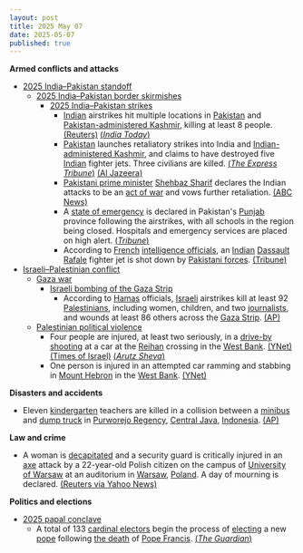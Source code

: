 ```yaml
---
layout: post
title: 2025 May 07
date: 2025-05-07
published: true
---
```



**Armed conflicts and attacks**

* [2025 India–Pakistan standoff](https://en.wikipedia.org/wiki/2025_India%E2%80%93Pakistan_standoff "2025 India–Pakistan standoff")
  + [2025 India–Pakistan border skirmishes](https://en.wikipedia.org/wiki/2025_India%E2%80%93Pakistan_border_skirmishes "2025 India–Pakistan border skirmishes")
    - [2025 India–Pakistan strikes](https://en.wikipedia.org/wiki/2025_India%E2%80%93Pakistan_strikes "2025 India–Pakistan strikes")
      * [Indian](https://en.wikipedia.org/wiki/India "India") airstrikes hit multiple locations in [Pakistan](https://en.wikipedia.org/wiki/Pakistan "Pakistan") and [Pakistan-administered Kashmir](https://en.wikipedia.org/wiki/Azad_Kashmir "Azad Kashmir"), killing at least 8 people. [(Reuters)](https://www.reuters.com/world/india/india-launches-attack-9-sites-pakistan-pakistan-occupied-jammu-kashmir-2025-05-06/) [(*India Today*)](https://www.indiatoday.in/india/story/operation-sindoor-live-updates-indian-armed-forces-carried-out-precision-strike-at-terrorist-camps-2720648-2025-05-07)
      * [Pakistan](https://en.wikipedia.org/wiki/Pakistan "Pakistan") launches retaliatory strikes into India and [Indian-administered Kashmir](https://en.wikipedia.org/wiki/Jammu_and_Kashmir_%28union_territory%29 "Jammu and Kashmir (union territory)"), and claims to have destroyed five [Indian](https://en.wikipedia.org/wiki/India "India") fighter jets. Three civilians are killed. [(*The Express Tribune*)](https://tribune.com.pk/story/2544343/indian-missile-strikes-hit-muzaffarabad-kotli-and-bahawalpur-amid-escalating-tensions) [(Al Jazeera)](https://aje.io/ur4viu?update=3692686)
      * [Pakistani prime minister](https://en.wikipedia.org/wiki/Prime_Minister_of_Pakistan "Prime Minister of Pakistan") [Shehbaz Sharif](https://en.wikipedia.org/wiki/Shehbaz_Sharif "Shehbaz Sharif") declares the Indian attacks to be an [act of war](https://en.wikipedia.org/wiki/Casus_belli "Casus belli") and vows further retaliation. [(ABC News)](https://abcnews.go.com/International/india-fires-missiles-terrorist-infrastructure-pakistan-india/story?id=121535137)
      * A [state of emergency](https://en.wikipedia.org/wiki/State_of_emergency "State of emergency") is declared in Pakistan's [Punjab](https://en.wikipedia.org/wiki/Punjab%2C_Pakistan "Punjab, Pakistan") province following the airstrikes, with all schools in the region being closed. Hospitals and emergency services are placed on high alert. [(*Tribune*)](https://tribune.com.pk/story/2544374/punjab-declares-emergency-after-indian-attack-closes-schools)
      * According to [French](https://en.wikipedia.org/wiki/France "France") [intelligence officials](https://en.wikipedia.org/wiki/Directorate-General_for_External_Security "Directorate-General for External Security"), an [Indian](https://en.wikipedia.org/wiki/Indian_Armed_Forces "Indian Armed Forces") [Dassault Rafale](https://en.wikipedia.org/wiki/Dassault_Rafale "Dassault Rafale") fighter jet is shot down by [Pakistani forces](https://en.wikipedia.org/wiki/Pakistani_Armed_Forces "Pakistani Armed Forces"). [(Tribune)](https://tribune.com.pk/story/2544555/french-intelligence-official-confirms-downing-of-rafale-by-pakistan-cnn)
* [Israeli–Palestinian conflict](https://en.wikipedia.org/wiki/Israeli%E2%80%93Palestinian_conflict "Israeli–Palestinian conflict")
  + [Gaza war](https://en.wikipedia.org/wiki/Gaza_war "Gaza war")
    - [Israeli bombing of the Gaza Strip](https://en.wikipedia.org/wiki/Israeli_bombing_of_the_Gaza_Strip "Israeli bombing of the Gaza Strip")
      * According to [Hamas](https://en.wikipedia.org/wiki/Hamas "Hamas") officials, [Israeli](https://en.wikipedia.org/wiki/Israel "Israel") airstrikes kill at least 92 [Palestinians](https://en.wikipedia.org/wiki/Palestinians "Palestinians"), including women, children, and two [journalists](https://en.wikipedia.org/wiki/Killing_of_journalists_in_the_Gaza_war "Killing of journalists in the Gaza war"), and wounds at least 86 others across the [Gaza Strip](https://en.wikipedia.org/wiki/Gaza_Strip "Gaza Strip"). [(AP)](https://apnews.com/article/israel-palestinians-hamas-war-news-07-05-2025-e6c7f8b3b57f24518e1e66a66fee7713)
  + [Palestinian political violence](https://en.wikipedia.org/wiki/Palestinian_political_violence "Palestinian political violence")
    - Four people are injured, at least two seriously, in a [drive-by shooting](https://en.wikipedia.org/wiki/Drive-by_shooting "Drive-by shooting") at a car at the [Reihan](https://en.wikipedia.org/wiki/Reihan "Reihan") crossing in the [West Bank](https://en.wikipedia.org/wiki/West_Bank "West Bank"). [(YNet)](https://www.ynetnews.com/article/hys58xkxgg) [(Times of Israel)](https://www.timesofisrael.com/liveblog_entry/4-said-wounded-in-shooting-attack-in-northern-west-bank/) [(*Arutz Sheva*)](https://www.israelnationalnews.com/news/407989)
    - One person is injured in an attempted car ramming and stabbing in [Mount Hebron](https://en.wikipedia.org/wiki/Mount_Hebron "Mount Hebron") in the [West Bank](https://en.wikipedia.org/wiki/West_Bank "West Bank"). [(YNet)](https://www.ynetnews.com/article/hys58xkxgg)

**Disasters and accidents**

* Eleven [kindergarten](https://en.wikipedia.org/wiki/Kindergarten "Kindergarten") teachers are killed in a collision between a [minibus](https://en.wikipedia.org/wiki/Minibus "Minibus") and [dump truck](https://en.wikipedia.org/wiki/Dump_truck "Dump truck") in [Purworejo Regency](https://en.wikipedia.org/wiki/Purworejo_Regency "Purworejo Regency"), [Central Java](https://en.wikipedia.org/wiki/Central_Java "Central Java"), [Indonesia](https://en.wikipedia.org/wiki/Indonesia "Indonesia"). [(AP)](https://apnews.com/article/indonesia-road-crash-teachers-dead-java-truck-f6222178fdaa2f2acdb535edb6a2b954)

**Law and crime**

* A woman is [decapitated](https://en.wikipedia.org/wiki/Decapitation "Decapitation") and a security guard is critically injured in an [axe](https://en.wikipedia.org/wiki/Axe "Axe") attack by a 22-year-old Polish citizen on the campus of [University of Warsaw](https://en.wikipedia.org/wiki/University_of_Warsaw "University of Warsaw") at an auditorium in [Warsaw](https://en.wikipedia.org/wiki/Warsaw "Warsaw"), [Poland](https://en.wikipedia.org/wiki/Poland "Poland"). A day of mourning is declared. [(Reuters via Yahoo News)](https://uk.news.yahoo.com/polish-police-detain-man-kills-175415192.html)

**Politics and elections**

* [2025 papal conclave](https://en.wikipedia.org/wiki/2025_papal_conclave "2025 papal conclave")
  + A total of 133 [cardinal electors](https://en.wikipedia.org/wiki/Cardinal_electors_in_the_2025_papal_conclave "Cardinal electors in the 2025 papal conclave") begin the process of [electing](https://en.wikipedia.org/wiki/Papal_conclave "Papal conclave") a new [pope](https://en.wikipedia.org/wiki/Pope "Pope") following [the death](https://en.wikipedia.org/wiki/Death_and_funeral_of_Pope_Francis "Death and funeral of Pope Francis") of [Pope Francis](https://en.wikipedia.org/wiki/Pope_Francis "Pope Francis"). [(*The Guardian*)](https://www.theguardian.com/world/2025/may/07/cardinals-begin-choosing-new-pope-conclave)
